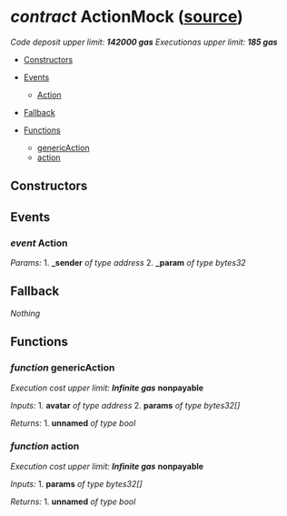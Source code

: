 # *contract* ActionMock ([source](https://github.com/daostack/daostack/tree/master/./contracts/test/ActionMock.sol))
*Code deposit upper limit: **142000 gas***
*Executionas upper limit: **185 gas***

- [Constructors](#constructors)

- [Events](#events)
    - [Action](#event-action)
- [Fallback](#fallback)
- [Functions](#functions)
    - [genericAction](#function-genericaction)
    - [action](#function-action)
## Constructors

## Events
### *event* Action
*Params:*
    1. **_sender** *of type address*
    2. **_param** *of type bytes32*


## Fallback
*Nothing*
## Functions
### *function* genericAction
*Execution cost upper limit: **Infinite gas***
**nonpayable**

*Inputs:*
    1. **avatar** *of type address*
    2. **params** *of type bytes32[]*

*Returns:*
    1. **unnamed** *of type bool*


### *function* action
*Execution cost upper limit: **Infinite gas***
**nonpayable**

*Inputs:*
    1. **params** *of type bytes32[]*

*Returns:*
    1. **unnamed** *of type bool*


